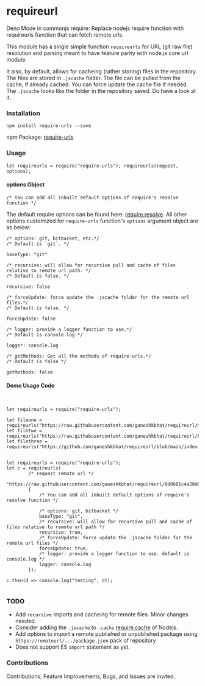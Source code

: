 # requireurl


Deno Mode in commonjs require: Replace nodejs require function with requireurls function that can fetch remote urls.

This module has a single simple function `requireurls` for URL (git raw file) resolution and parsing meant to have feature parity with node.js core url module.

It also, by default, allows for cacheing (rather storing) files in the repository. The files are stored in `.jscache` folder. The file can be pulled from the cache, if already cached. You can force update the cache file if needed. The `.jscache` looks like the folder in the repository saved. Do have a look at it.


### Installation


`npm install require-urls --save`

npm Package: [require-urls](https://www.npmjs.com/package/require-urls)


### Usage


`let requireurls = require("require-urls"); requireurls(request, options);`

#### options Object


```
/* You can add all inbuilt default options of require's resolve function */
```

The default require options can be found here: [require.resolve](https://nodejs.org/api/modules.html#requireresolverequest-options). All other options customized for `require-urls` function's `options` argument object are as below:


```
/* options: git, bitbucket, etc.*/
/* Default is `git`. */

baseType: "git"
```

```
/* recursive: will allow for recursive pull and cache of files relative to remote url path. */
/* Default is false. */

recursive: false
```

```
/* forceUpdate: force update the .jscache folder for the remote url files.*/
/* Default is false. */

forceUpdate: false
```

```
/* logger: provide a logger function to use.*/
/* Default is console.log */

logger: console.log
```

```
/* getMethods: Get all the methods of require-urls.*/
/* Default is false */

getMethods: false
```


#### Demo Usage Code


```


let requireurls = require("require-urls");

let fileone = requireurls("https://raw.githubusercontent.com/ganeshkbhat/requireurl/main/index.js");
let filetwo = requireurls("https://raw.githubusercontent.com/ganeshkbhat/requireurl/8d8681c4a28d64f23fb473064fa86880a0b930ff/index.js");
let filethree = requireurls("https://github.com/ganeshkbhat/requireurl/blob/main/index.js");


let requireurls = require("require-urls");
let c = requireurls(
        /* request remote url */
        "https://raw.githubusercontent.com/ganeshkbhat/requireurl/8d8681c4a28d64f23fb473064fa86880a0b930ff/index.js",
        {
            /* You can add all inbuilt default options of require's resolve function */

            /* options: git, bitbucket */
            baseType: "git",
            /* recursive: will allow for recursive pull and cache of files relative to remote url path */
            recursive: true,
            /* forceUpdate: force update the .jscache folder for the remote url files */
            forceUpdate: true,
            /* logger: provide a logger function to use. default is console.log */
            logger: console.log
        });

c.then(d => console.log("testing", d));


```


### TODO


- Add `recursive` imports and cacheing for remote files. Minor changes needed.
- Consider adding the `.jscache` to `.cache` [require.cache](https://nodejs.org/api/modules.html#requirecache) of Nodejs.
- Add options to import a remote published or unpublished package using `https://remoteurl/.../package.json` pack of repository
- Does not support ES `import` statement as yet.



### Contributions


Contributions, Feature Improvements, Bugs, and Issues are invited.

